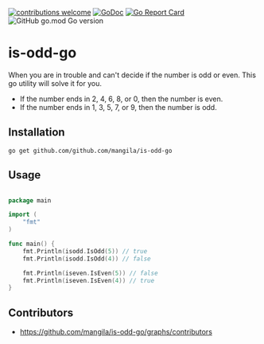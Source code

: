 [![contributions welcome](https://img.shields.io/badge/contributions-welcome-brightgreen.svg?style=flat)](https://github.com/mangila/is-odd-go/issues)
[![GoDoc](https://godoc.org/github.com/Pallinder/go-randomdata?status.svg)](https://godoc.org/github.com/mangila/is-odd-go)
[![Go Report Card](https://goreportcard.com/badge/github.com/Pallinder/go-randomdata)](https://goreportcard.com/report/github.com/mangila/is-odd-go)
![GitHub go.mod Go version](https://img.shields.io/github/go-mod/go-version/mangila/is-odd-go)
# is-odd-go
When you are in trouble and can't decide if the number is odd or even. This go utility will solve it for you. 

* If the number ends in 2, 4, 6, 8, or 0, then the number is even.
* If the number ends in 1, 3, 5, 7, or 9, then the number is odd.

## Installation

```go get github.com/github.com/mangila/is-odd-go```

## Usage

```go

package main

import (
	"fmt"
)

func main() {
	fmt.Println(isodd.IsOdd(5)) // true
	fmt.Println(isodd.IsOdd(4)) // false

	fmt.Println(iseven.IsEven(5)) // false
	fmt.Println(iseven.IsEven(4)) // true
}

```
## Contributors

* https://github.com/mangila/is-odd-go/graphs/contributors